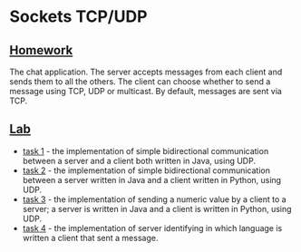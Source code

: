 # Sockets TCP/UDP
## [Homework](https://github.com/xenoteo/Distributed-Systems/tree/main/Sockets-TCP-UDP/src/xenoteo/com/github/homework)
The chat application. The server accepts messages from each client and sends them to all the others. 
The client can choose whether to send a message using TCP, UDP or multicast. By default, messages are sent via TCP.

## [Lab](https://github.com/xenoteo/Distributed-Systems/tree/main/Sockets-TCP-UDP/src/xenoteo/com/github/lab)
- [task 1](https://github.com/xenoteo/Distributed-Systems/tree/main/Sockets-TCP-UDP/src/xenoteo/com/github/lab/task1) -
  the implementation of simple bidirectional communication between a server and a client both written in Java, using UDP.
- [task 2](https://github.com/xenoteo/Distributed-Systems/tree/main/Sockets-TCP-UDP/src/xenoteo/com/github/lab/task2) -
  the implementation of simple bidirectional communication between a server written in Java and a client written in Python, using UDP.
- [task 3](https://github.com/xenoteo/Distributed-Systems/tree/main/Sockets-TCP-UDP/src/xenoteo/com/github/lab/task3) -
  the implementation of sending a numeric value by a client to a server;
  a server is written in Java and a client is written in Python, using UDP.
- [task 4](https://github.com/xenoteo/Distributed-Systems/tree/main/Sockets-TCP-UDP/src/xenoteo/com/github/lab/task4) -
  the implementation of server identifying in which language is written a client that sent a message.